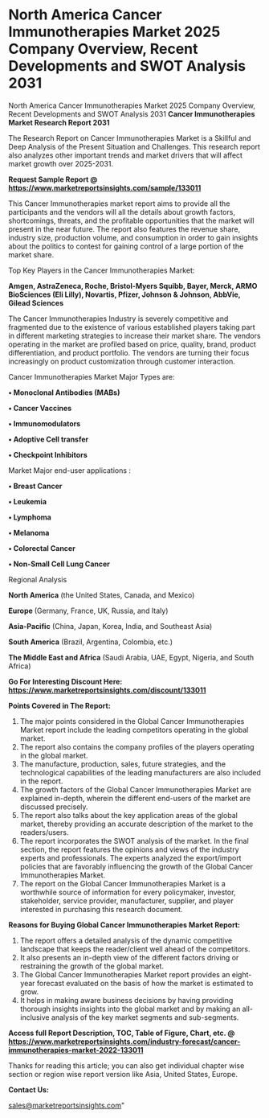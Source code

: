# North America Cancer Immunotherapies Market 2025 Company Overview, Recent Developments and SWOT Analysis 2031
North America Cancer Immunotherapies Market 2025 Company Overview, Recent Developments and SWOT Analysis 2031
<strong>Cancer Immunotherapies Market Research Report 2031</strong>

The Research Report on Cancer Immunotherapies Market is a Skillful and Deep Analysis of the Present Situation and Challenges. This research report also analyzes other important trends and market drivers that will affect market growth over 2025-2031.

<strong>Request Sample Report @ <a href=https://www.marketreportsinsights.com/sample/133011>https://www.marketreportsinsights.com/sample/133011</a></strong>

This Cancer Immunotherapies market report aims to provide all the participants and the vendors will all the details about growth factors, shortcomings, threats, and the profitable opportunities that the market will present in the near future. The report also features the revenue share, industry size, production volume, and consumption in order to gain insights about the politics to contest for gaining control of a large portion of the market share.

Top Key Players in the Cancer Immunotherapies Market:

<strong>Amgen, AstraZeneca, Roche, Bristol-Myers Squibb, Bayer, Merck, ARMO BioSciences (Eli Lilly), Novartis, Pfizer, Johnson & Johnson, AbbVie, Gilead Sciences</strong>

The Cancer Immunotherapies Industry is severely competitive and fragmented due to the existence of various established players taking part in different marketing strategies to increase their market share. The vendors operating in the market are profiled based on price, quality, brand, product differentiation, and product portfolio. The vendors are turning their focus increasingly on product customization through customer interaction.

Cancer Immunotherapies Market Major Types are:

<strong>• Monoclonal Antibodies (MABs)

• Cancer Vaccines

• Immunomodulators

• Adoptive Cell transfer

• Checkpoint Inhibitors</strong>

Market Major end-user applications :

<strong>• Breast Cancer

• Leukemia

• Lymphoma

• Melanoma

• Colorectal Cancer

• Non-Small Cell Lung Cancer</strong>

Regional Analysis

</u><strong><b>North America</b></strong> (the United States, Canada, and Mexico)

<strong><b>Europe </b></strong>(Germany, France, UK, Russia, and Italy)

<strong><b>Asia-Pacific</b></strong> (China, Japan, Korea, India, and Southeast Asia)

<strong><b>South America</b></strong> (Brazil, Argentina, Colombia, etc.)

<strong><b>The Middle East and Africa</b></strong> (Saudi Arabia, UAE, Egypt, Nigeria, and South Africa)

<strong>Go For Interesting Discount Here: <a href=https://www.marketreportsinsights.com/discount/133011>https://www.marketreportsinsights.com/discount/133011</a></strong>

<strong>Points Covered in The Report:</strong>
<ol>
  <li>The major points considered in the Global Cancer Immunotherapies Market report include the leading competitors operating in the global market.</li>
  <li>The report also contains the company profiles of the players operating in the global market.</li>
  <li>The manufacture, production, sales, future strategies, and the technological capabilities of the leading manufacturers are also included in the report.</li>
  <li>The growth factors of the Global Cancer Immunotherapies Market are explained in-depth, wherein the different end-users of the market are discussed precisely.</li>
  <li>The report also talks about the key application areas of the global market, thereby providing an accurate description of the market to the readers/users.</li>
  <li>The report incorporates the SWOT analysis of the market. In the final section, the report features the opinions and views of the industry experts and professionals. The experts analyzed the export/import policies that are favorably influencing the growth of the Global Cancer Immunotherapies Market.</li>
  <li>The report on the Global Cancer Immunotherapies Market is a worthwhile source of information for every policymaker, investor, stakeholder, service provider, manufacturer, supplier, and player interested in purchasing this research document.</li>
</ol>
<strong>Reasons for Buying Global Cancer Immunotherapies Market Report:</strong>

<ol>
  <li>The report offers a detailed analysis of the dynamic competitive landscape that keeps the reader/client well ahead of the competitors.</li>
  <li>It also presents an in-depth view of the different factors driving or restraining the growth of the global market.</li>
  <li>The Global Cancer Immunotherapies Market report provides an eight-year forecast evaluated on the basis of how the market is estimated to grow.</li>
  <li>It helps in making aware business decisions by having providing thorough insights insights into the global market and by making an all-inclusive analysis of the key market segments and sub-segments.</li>
</ol>
<strong>Access full Report Description, TOC, Table of Figure, Chart, etc. @ <a href=https://www.marketreportsinsights.com/industry-forecast/cancer-immunotherapies-market-2022-133011>https://www.marketreportsinsights.com/industry-forecast/cancer-immunotherapies-market-2022-133011</a></strong>


Thanks for reading this article; you can also get individual chapter wise section or region wise report version like Asia, United States, Europe.

<strong>Contact Us:</strong>

sales@marketreportsinsights.com"
